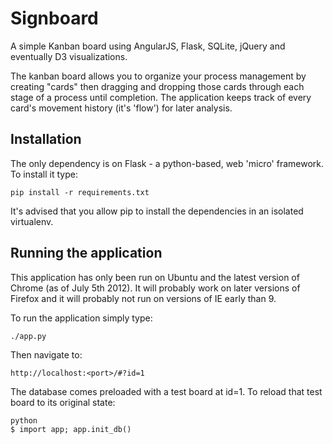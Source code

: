 Signboard
=============

A simple Kanban board using AngularJS, Flask, SQLite, jQuery and eventually D3 visualizations.

The kanban board allows you to organize your process management by creating "cards" then dragging and dropping those cards through each stage of a process until completion. The application keeps track of every card's movement history (it's 'flow') for later analysis.

Installation
-------------
The only dependency is on Flask - a python-based, web 'micro' framework. To install it type:

    pip install -r requirements.txt

It's advised that you allow pip to install the dependencies in an isolated virtualenv.

Running the application
-------------
This application has only been run on Ubuntu and the latest version of Chrome (as of July 5th 2012). It will probably work on later versions of Firefox and it will probably not run on versions of IE early than 9.

To run the application simply type:

    ./app.py

Then navigate to:

    http://localhost:<port>/#?id=1

The database comes preloaded with a test board at id=1. To reload that test board to its original state:

    python
    $ import app; app.init_db()

